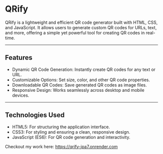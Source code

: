 # QRify

QRify is a lightweight and efficient QR code generator built with HTML, CSS, and JavaScript. It allows users to generate custom QR codes for URLs, text, and more, offering a simple yet powerful tool for creating QR codes in real-time.

---

## Features

- Dynamic QR Code Generation: Instantly create QR codes for any text or URL.
- Customizable Options: Set size, color, and other QR code properties.
- Downloadable QR Codes: Save generated QR codes as image files.
- Responsive Design: Works seamlessly across desktop and mobile devices.

---

## Technologies Used

- HTML5: For structuring the application interface.
- CSS3: For styling and ensuring a clean, responsive design.
- JavaScript (ES6): For QR code generation and interactivity.

Checkout my work here: https://qrify-jpa7.onrender.com

